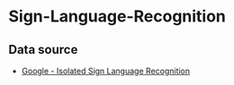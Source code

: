 # Sign-Language-Recognition

## Data source 

- [Google - Isolated Sign Language Recognition](https://www.kaggle.com/competitions/asl-signs/data)
